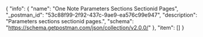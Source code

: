 {
  "info": {
    "name": "One Note Parameters Sections Sectionid Pages",
    "_postman_id": "53c88f99-2f92-437c-9ae9-ea576c99e947",
    "description": "Parameters sections sectionid pages.",
    "schema": "https://schema.getpostman.com/json/collection/v2.0.0/"
  },
  "item": []
}